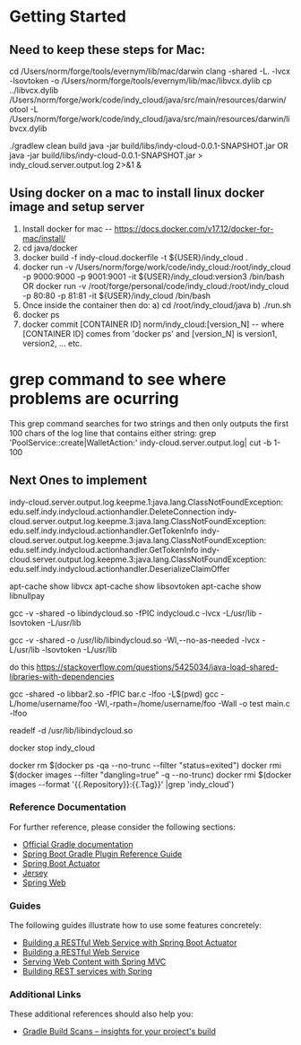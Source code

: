 # Getting Started

Need to keep these steps for Mac:
---------------------------------------------------------------------------------------------------
cd /Users/norm/forge/tools/evernym/lib/mac/darwin
clang -shared -L. -lvcx -lsovtoken -o /Users/norm/forge/tools/evernym/lib/mac/libvcx.dylib
cp ../libvcx.dylib /Users/norm/forge/work/code/indy_cloud/java/src/main/resources/darwin/
otool -L /Users/norm/forge/work/code/indy_cloud/java/src/main/resources/darwin/libvcx.dylib

./gradlew clean build
java -jar build/libs/indy-cloud-0.0.1-SNAPSHOT.jar
OR
java -jar build/libs/indy-cloud-0.0.1-SNAPSHOT.jar > indy_cloud.server.output.log 2>&1 &


Using docker on a mac to install linux docker image and setup server
------------------------------------------------------------------------------------------------------
1) Install docker for mac -- https://docs.docker.com/v17.12/docker-for-mac/install/
2) cd java/docker
3) docker build -f indy-cloud.dockerfile -t ${USER}/indy_cloud .
4) docker run -v /Users/norm/forge/work/code/indy_cloud:/root/indy_cloud -p 9000:9000 -p 9001:9001 -it ${USER}/indy_cloud:version3 /bin/bash OR docker run -v /root/forge/personal/code/indy_cloud:/root/indy_cloud -p 80:80 -p 81:81 -it ${USER}/indy_cloud /bin/bash
5) Once inside the container then do:
    a) cd /root/indy_cloud/java
    b) ./run.sh
6) docker ps
7) docker commit [CONTAINER ID] norm/indy_cloud:[version_N] -- where [CONTAINER ID] comes from 'docker ps' and [version_N] is version1, version2, ... etc.

grep command to see where problems are ocurring
=========================================================================================================
This grep command searches for two strings and then only outputs the first 100 chars of the
log line that contains either string: grep 'PoolService::create\|WalletAction:' indy-cloud.server.output.log| cut -b 1-100


Next Ones to implement
------------------------------------------------------------------------------------------------------
indy-cloud.server.output.log.keepme.1:java.lang.ClassNotFoundException: edu.self.indy.indycloud.actionhandler.DeleteConnection
indy-cloud.server.output.log.keepme.3:java.lang.ClassNotFoundException: edu.self.indy.indycloud.actionhandler.GetTokenInfo
indy-cloud.server.output.log.keepme.3:java.lang.ClassNotFoundException: edu.self.indy.indycloud.actionhandler.GetTokenInfo
indy-cloud.server.output.log.keepme.3:java.lang.ClassNotFoundException: edu.self.indy.indycloud.actionhandler.DeserializeClaimOffer

apt-cache show libvcx
apt-cache show libsovtoken
apt-cache show libnullpay

gcc -v -shared -o libindycloud.so -fPIC indycloud.c -lvcx -L/usr/lib -lsovtoken -L/usr/lib

gcc -v -shared -o /usr/lib/libindycloud.so -Wl,--no-as-needed -lvcx -L/usr/lib -lsovtoken -L/usr/lib

do this https://stackoverflow.com/questions/5425034/java-load-shared-libraries-with-dependencies

gcc -shared -o libbar2.so -fPIC bar.c -lfoo -L$(pwd)
gcc -L/home/username/foo -Wl,-rpath=/home/username/foo -Wall -o test main.c -lfoo

readelf -d /usr/lib/libindycloud.so

docker stop indy_cloud

docker rm $(docker ps -qa --no-trunc --filter "status=exited")
docker rmi $(docker images --filter "dangling=true" -q --no-trunc)
docker rmi $(docker images --format '{{.Repository}}:{{.Tag}}' |grep 'indy_cloud')




### Reference Documentation
For further reference, please consider the following sections:

* [Official Gradle documentation](https://docs.gradle.org)
* [Spring Boot Gradle Plugin Reference Guide](https://docs.spring.io/spring-boot/docs/2.2.0.RELEASE/gradle-plugin/reference/html/)
* [Spring Boot Actuator](https://docs.spring.io/spring-boot/docs/2.2.0.RELEASE/reference/htmlsingle/#production-ready)
* [Jersey](https://docs.spring.io/spring-boot/docs/2.2.0.RELEASE/reference/htmlsingle/#boot-features-jersey)
* [Spring Web](https://docs.spring.io/spring-boot/docs/2.2.0.RELEASE/reference/htmlsingle/#boot-features-developing-web-applications)

### Guides
The following guides illustrate how to use some features concretely:

* [Building a RESTful Web Service with Spring Boot Actuator](https://spring.io/guides/gs/actuator-service/)
* [Building a RESTful Web Service](https://spring.io/guides/gs/rest-service/)
* [Serving Web Content with Spring MVC](https://spring.io/guides/gs/serving-web-content/)
* [Building REST services with Spring](https://spring.io/guides/tutorials/bookmarks/)

### Additional Links
These additional references should also help you:

* [Gradle Build Scans – insights for your project's build](https://scans.gradle.com#gradle)

